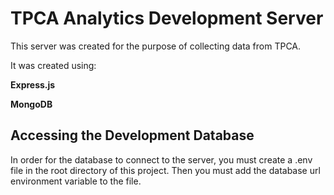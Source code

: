 # TPCA Analytics Development Server

This server was created for the purpose of collecting data from TPCA.

It was created using:

<b>Express.js</b>

<b>MongoDB</b>

## Accessing the Development Database
In order for the database to connect to the server, you must create a .env file in the root directory of this project. Then you must add the database url environment variable to the file.